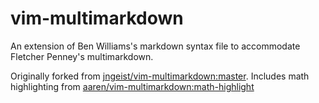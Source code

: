 # vim-multimarkdown

An extension of Ben Williams's markdown syntax file to accommodate Fletcher
Penney's multimarkdown.

Originally forked from [jngeist/vim-multimarkdown:master](https://github.com/jngeist/vim-multimarkdown).
Includes math highlighting from [aaren/vim-multimarkdown:math-highlight](https://github.com/aaren/vim-multimarkdown/tree/math-highlight)
